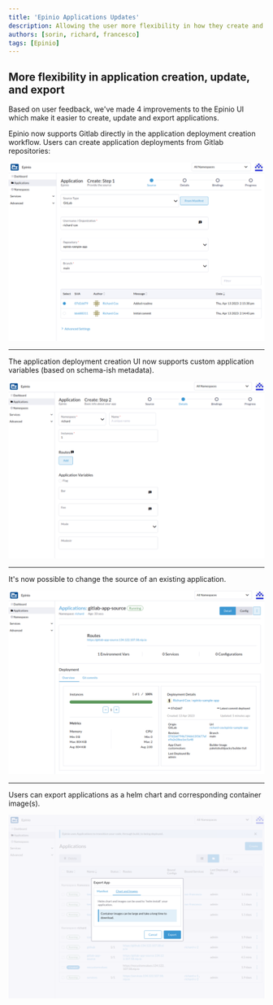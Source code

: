 ```yaml
---
title: 'Epinio Applications Updates'
description: Allowing the user more flexibility in how they create and export apps
authors: [sorin, richard, francesco]
tags: [Epinio]
---
```

## More flexibility in application creation, update, and export

Based on user feedback, we've made 4 improvements to the Epinio UI which make it easier to create, update and export applications.

Epinio now supports Gitlab directly in the application deployment creation workflow. 
Users can create application deployments from Gitlab repositories:

![Step 1](./image4.png)

---

The application deployment creation UI now supports custom application variables (based on schema-ish metadata). 

![Step 2](./image2.png)

---

It's now possible to change the source of an existing application.

![Overview](./image3.png)

---

Users can export applications as a helm chart and corresponding container image(s). 

![Export](./image1.png)




